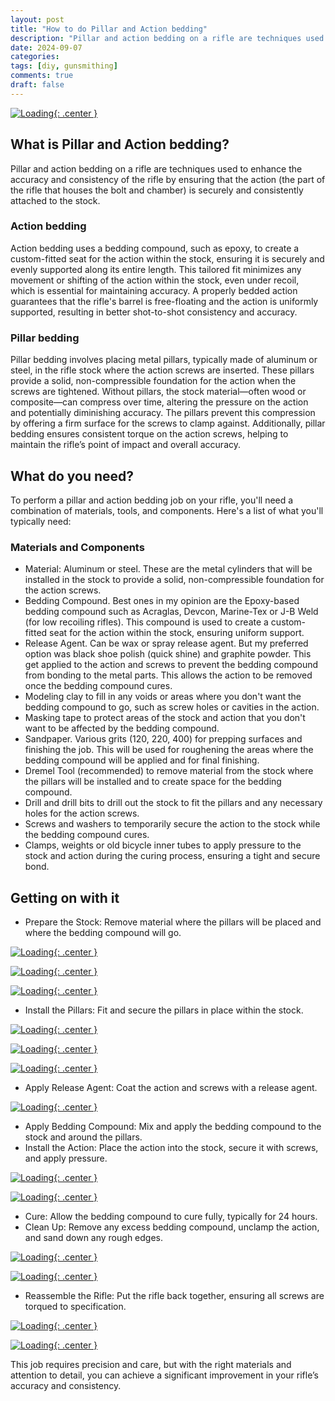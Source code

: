 ```yaml
---
layout: post
title: "How to do Pillar and Action bedding"
description: "Pillar and action bedding on a rifle are techniques used to enhance the accuracy and consistency of the rifle"
date: 2024-09-07
categories: 
tags: [diy, gunsmithing]
comments: true
draft: false
---
```

[![Loading](/assets/240907-rpa.jpg){: .center }](/assets/240907-rpa.jpg)

## What is Pillar and Action bedding?
Pillar and action bedding on a rifle are techniques used to enhance the accuracy and consistency of the rifle by ensuring that the action (the part of the rifle that houses the bolt and chamber) is securely and consistently attached to the stock.

### Action bedding
Action bedding uses a bedding compound, such as epoxy, to create a custom-fitted seat for the action within the stock, ensuring it is securely and evenly supported along its entire length. This tailored fit minimizes any movement or shifting of the action within the stock, even under recoil, which is essential for maintaining accuracy. A properly bedded action guarantees that the rifle's barrel is free-floating and the action is uniformly supported, resulting in better shot-to-shot consistency and accuracy.

### Pillar bedding
Pillar bedding involves placing metal pillars, typically made of aluminum or steel, in the rifle stock where the action screws are inserted. These pillars provide a solid, non-compressible foundation for the action when the screws are tightened. Without pillars, the stock material—often wood or composite—can compress over time, altering the pressure on the action and potentially diminishing accuracy. The pillars prevent this compression by offering a firm surface for the screws to clamp against. Additionally, pillar bedding ensures consistent torque on the action screws, helping to maintain the rifle’s point of impact and overall accuracy.

## What do you need?
To perform a pillar and action bedding job on your rifle, you'll need a combination of materials, tools, and components. Here's a list of what you'll typically need:

### Materials and Components
* Material: Aluminum or steel. These are the metal cylinders that will be installed in the stock to provide a solid, non-compressible foundation for the action screws.
* Bedding Compound. Best ones in my opinion are the Epoxy-based bedding compound such as Acraglas, Devcon, Marine-Tex or J-B Weld (for low recoiling rifles). This compound is used to create a custom-fitted seat for the action within the stock, ensuring uniform support.
* Release Agent. Can be wax or spray release agent. But my preferred option was black shoe polish (quick shine) and graphite powder. This get applied to the action and screws to prevent the bedding compound from bonding to the metal parts. This allows the action to be removed once the bedding compound cures.
* Modeling clay to fill in any voids or areas where you don't want the bedding compound to go, such as screw holes or cavities in the action.
* Masking tape to protect areas of the stock and action that you don't want to be affected by the bedding compound.
* Sandpaper. Various grits (120, 220, 400) for prepping surfaces and finishing the job. This will be used for roughening the areas where the bedding compound will be applied and for final finishing.
* Dremel Tool (recommended) to remove material from the stock where the pillars will be installed and to create space for the bedding compound.
* Drill and drill bits to drill out the stock to fit the pillars and any necessary holes for the action screws.
* Screws and washers to temporarily secure the action to the stock while the bedding compound cures.
* Clamps, weights or old bicycle inner tubes to apply pressure to the stock and action during the curing process, ensuring a tight and secure bond.

## Getting on with it
* Prepare the Stock: Remove material where the pillars will be placed and where the bedding compound will go.

[![Loading](/assets/240907-drill.jpg){: .center }](/assets/240907-drill.jpg)

[![Loading](/assets/240907-stockgripsholes.jpg){: .center }](/assets/240907-stockgripsholes.jpg)

[![Loading](/assets/240907-stockgripsholes2.jpg){: .center }](/assets/240907-stockgripsholes2.jpg)

* Install the Pillars: Fit and secure the pillars in place within the stock.

[![Loading](/assets/240907-pillars.jpg){: .center }](/assets/240907-pillars.jpg)

[![Loading](/assets/240907-pillarsinstalling.jpg){: .center }](/assets/240907-pillarsinstalling.jpg)

[![Loading](/assets/240907-pillarsinstalled.jpg){: .center }](/assets/240907-pillarsinstalled.jpg)

* Apply Release Agent: Coat the action and screws with a release agent.

[![Loading](/assets/240907-releaseagent.jpg){: .center }](/assets/240907-releaseagent.jpg)

* Apply Bedding Compound: Mix and apply the bedding compound to the stock and around the pillars.
* Install the Action: Place the action into the stock, secure it with screws, and apply pressure.

[![Loading](/assets/240907-installedaction.jpg){: .center }](/assets/240907-installedaction.jpg)

[![Loading](/assets/240907-installedaction2.jpg){: .center }](/assets/240907-installedaction2.jpg)

* Cure: Allow the bedding compound to cure fully, typically for 24 hours.
* Clean Up: Remove any excess bedding compound, unclamp the action, and sand down any rough edges.

[![Loading](/assets/240907-excesscompound.jpg){: .center }](/assets/240907-excesscompound.jpg)

[![Loading](/assets/240907-stockbedded.jpg){: .center }](/assets/240907-stockbedded.jpg)

* Reassemble the Rifle: Put the rifle back together, ensuring all screws are torqued to specification.

[![Loading](/assets/240907-norinco.jpg){: .center }](/assets/240907-norinco.jpg)

[![Loading](/assets/240907-grs.jpg){: .center }](/assets/240907-grs.jpg)

This job requires precision and care, but with the right materials and attention to detail, you can achieve a significant improvement in your rifle’s accuracy and consistency.
